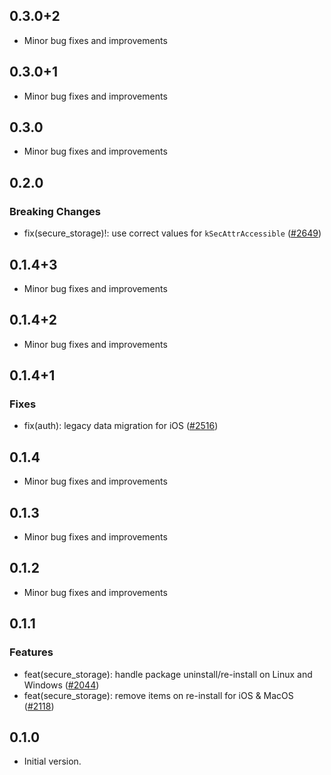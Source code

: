 ## 0.3.0+2

- Minor bug fixes and improvements

## 0.3.0+1

- Minor bug fixes and improvements

## 0.3.0

- Minor bug fixes and improvements

## 0.2.0

### Breaking Changes
- fix(secure_storage)!: use correct values for `kSecAttrAccessible` ([#2649](https://github.com/aws-amplify/amplify-flutter/pull/2649))

## 0.1.4+3

- Minor bug fixes and improvements

## 0.1.4+2

- Minor bug fixes and improvements

## 0.1.4+1

### Fixes
- fix(auth): legacy data migration for iOS ([#2516](https://github.com/aws-amplify/amplify-flutter/pull/2516))

## 0.1.4

- Minor bug fixes and improvements

## 0.1.3

- Minor bug fixes and improvements

## 0.1.2

- Minor bug fixes and improvements

## 0.1.1

### Features
- feat(secure_storage): handle package uninstall/re-install on Linux and Windows ([#2044](https://github.com/aws-amplify/amplify-flutter/pull/2044))
- feat(secure_storage): remove items on re-install for iOS & MacOS ([#2118](https://github.com/aws-amplify/amplify-flutter/pull/2118))

## 0.1.0

- Initial version.
